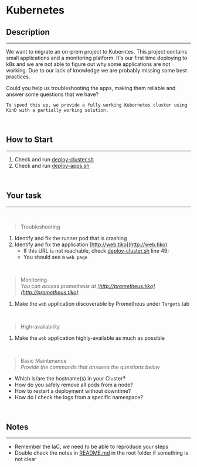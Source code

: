 # Kubernetes

## Description
---
We want to migrate an on-prem project to Kuberntes.
This project contains small applications and a monitoring platform.
It's our first time deploying to k8s and we are not able to figure out
why some applications are not working. Due to our lack of knowledge we are
probably missing some best practices.

Could you help us troubleshooting the apps, making them reliable
and answer some questions that we have?

```
To speed this up, we provide a fully working Kubernetes cluster using KinD with a partially working solution.
```

&nbsp;
## How to Start
---
1. Check and run [deploy-cluster.sh](./deploy-cluster.sh)
1. Check and run [deploy-apps.sh](./deploy-apps.sh) 


&nbsp;
## Your task
---
&nbsp;
> Troubleshooting
1. Identify and fix the runner pod that is crashing
1. Identify and fix the application [http://web.tiko](http://web.tiko)
    * If this URL is not reachable, check [deploy-cluster.sh](./deploy-cluster.sh) line 49;
    * You should see a `web page`

&nbsp;
> Monitoring \
> _You can access prometheus at [http://prometheus.tiko](http://prometheus.tiko)_
1. Make the `web` application discoverable by Prometheus under `Targets` tab
    
&nbsp;
> High-availability
1. Make the `web` application highly-available as much as possible

&nbsp;
> Basic Maintenance \
> _Provide the commands that answers the questions below_
- Which is/are the hostname(s) in your Cluster?
- How do you safely remove all pods from a node?
- How to restart a deployment without downtime?
- How do I check the logs from a specific namespace?

&nbsp;
## Notes
---
- Remember the IaC, we need to be able to reproduce your steps
- Double check the notes in [README.md](../README.md) in the root folder if something is not clear
